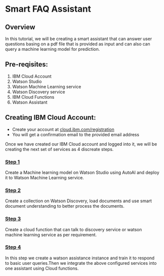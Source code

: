 # Smart FAQ Assistant


## Overview
In this tutorial, we will be creating a smart assistant that can answer user questions basing on a pdf file that is provided as input and can also can query a machine learning model for prediction. 

## Pre-reqisites:
1) IBM Cloud Account
2) Watson Studio
3) Watson Machine Learning service
4) Watson Discovery service
5) IBM Cloud Functions
6) Watson Assistant


## Creating IBM Cloud Account:
* Create your account at [cloud.ibm.com/registration](https://cloud.ibm.com/registration)
* You will get a confirmation email to the provided email address

Once we have created our IBM Cloud account and logged into it, we will be creating the next set of services as 4 discreate steps.


### [Step 1](https://github.com/krishnac7/Smart-FAQ-Assistant/tree/master/Step1-Wml)
Create a Machine learning model on Watson Studio using AutoAI and deploy it to Watson Machine Learning service.

### [Step 2](https://github.com/krishnac7/Smart-FAQ-Assistant/tree/master/Step2-Discovery)
Create a collection on Watson Discovery, load documents and use smart document understanding to better process the documents.

### [Step 3](https://github.com/krishnac7/Smart-FAQ-Assistant/tree/master/Step3-Functions)
Create a cloud function that can talk to discovery service or watson machine learning service as per requirement.

### [Step 4](https://github.com/krishnac7/Smart-FAQ-Assistant/tree/master/Step4-Assistant)
In this step we create a watson assistance instance and train it to respond to basic user queries.Then we integrate the above configured services into one assistant using Cloud functions.
